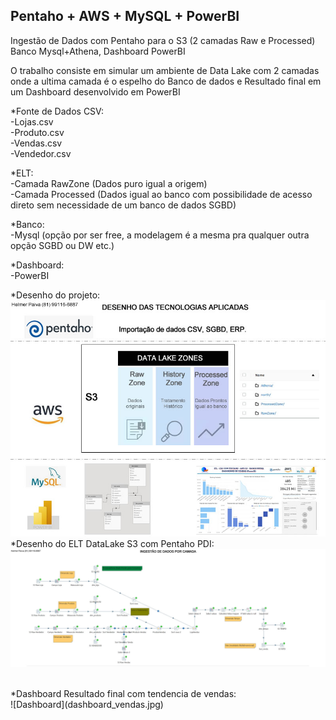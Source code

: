 ## Pentaho + AWS  + MySQL + PowerBI
Ingestão de Dados com Pentaho para o S3 (2 camadas Raw e Processed) Banco Mysql+Athena, Dashboard PowerBI

O trabalho consiste em simular um ambiente de Data Lake com 2 camadas onde a ultima camada é o espelho do Banco de dados e Resultado final em um Dashboard desenvolvido em PowerBI

*<n>Fonte de Dados CSV:</n><br>
-Lojas.csv<br>
-Produto.csv<br>
-Vendas.csv<br>
-Vendedor.csv<br>

*ELT: <br>
-Camada RawZone (Dados puro igual a origem)<br>
-Camada Processed (Dados igual ao banco com possibilidade de acesso direto sem necessidade de um banco de dados SGBD)<br>

*Banco:<br>
-Mysql (opção por ser free, a modelagem é a mesma pra qualquer outra opção SGBD ou DW etc.)<br>

*Dashboard:<br>
-PowerBI<br>

*Desenho do projeto:<br>
![Desenho do Projeto](Desenho_Projeto.jpg)
<br>
*Desenho do ELT DataLake S3 com Pentaho PDI:<br>
![ELT S3](DataLake_ELT.jpg)

<br>
*Dashboard Resultado final com tendencia de vendas:<br>
![Dashboard](dashboard_vendas.jpg)
